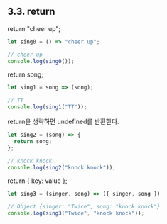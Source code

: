 ## 3.3. return

return "cheer up";
```js
let sing0 = () => "cheer up";

// cheer up
console.log(sing0());
```

return song;
```js
let sing1 = song => (song);

// TT
console.log(sing1("TT"));
```

return을 생략하면 undefined를 반환한다.
```js
let sing2 = (song) => {
  return song;
};

// knock knock
console.log(sing2("knock knock"));
```

return { key: value };
```js
let sing3 = (singer, song) => ({ singer, song })

// Object {singer: "Twice", song: "knock knock"}
console.log(sing3("Twice", "knock knock"));
```

